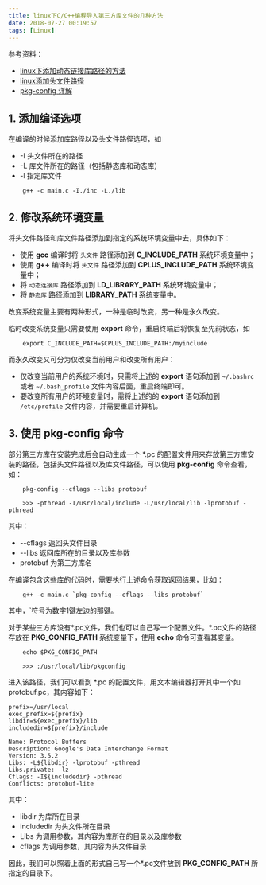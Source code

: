 ```yaml
---
title: linux下C/C++编程导入第三方库文件的几种方法
date: 2018-07-27 00:19:57
tags: [Linux]
---
```


参考资料：

* [linux下添加动态链接库路径的方法](https://blog.csdn.net/zxh2075/article/details/54629318 'linux下添加动态链接库路径的方法')
* [linux添加头文件路径](https://blog.csdn.net/yanshaodan/article/details/71576853 'linux添加头文件路径')
* [pkg-config 详解](https://blog.csdn.net/newchenxf/article/details/51750239 'pkg-config 详解')

## 1. 添加编译选项

在编译的时候添加库路径以及头文件路径选项，如

* -I 头文件所在的路径
* -L 库文件所在的路径（包括静态库和动态库）
* -l 指定库文件

```shell
    g++ -c main.c -I./inc -L./lib
```

## 2. 修改系统环境变量

将头文件路径和库文件路径添加到指定的系统环境变量中去，具体如下：

* 使用 **gcc** 编译时将 `头文件` 路径添加到 **C_INCLUDE_PATH** 系统环境变量中；  
* 使用 **g++** 编译时将 `头文件` 路径添加到 **CPLUS_INCLUDE_PATH** 系统环境变量中；  
* 将 `动态连接库` 路径添加到 **LD_LIBRARY_PATH** 系统环境变量中；
* 将 `静态库` 路径添加到 **LIBRARY_PATH** 系统变量中。

改变系统变量主要有两种形式，一种是临时改变，另一种是永久改变。

临时改变系统变量只需要使用 **export** 命令，重启终端后将恢复至先前状态，如

```shell
    export C_INCLUDE_PATH=$CPLUS_INCLUDE_PATH:/myinclude
```

而永久改变又可分为仅改变当前用户和改变所有用户：

* 仅改变当前用户的系统环境时，只需将上述的 **export** 语句添加到 `~/.bashrc` 或者 `~/.bash_profile` 文件内容后面，重启终端即可。
* 要改变所有用户的环境变量时，需将上述的的 **export** 语句添加到 `/etc/profile` 文件内容，并需要重启计算机。

## 3. 使用 pkg-config 命令

部分第三方库在安装完成后会自动生成一个 \*.pc 的配置文件用来存放第三方库安装的路径，包括头文件路径以及库文件路径，可以使用 **pkg-config** 命令查看，如：

```shell
    pkg-config --cflags --libs protobuf

    >>> -pthread -I/usr/local/include -L/usr/local/lib -lprotobuf -pthread
```

其中：

* --cflags 返回头文件目录
* --libs 返回库所在的目录以及库参数
* protobuf 为第三方库名

在编译包含这些库的代码时，需要执行上述命令获取返回结果，比如：

```shell
    g++ -c main.c `pkg-config --cflags --libs protobuf`
```

其中，`符号为数字1键左边的那键。

对于某些三方库没有*.pc文件，我们也可以自己写一个配置文件。\*.pc文件的路径存放在 **PKG_CONFIG_PATH** 系统变量下，使用 **echo** 命令可查看其变量。

```shell
    echo $PKG_CONFIG_PATH

    >>> :/usr/local/lib/pkgconfig
```

进入该路径，我们可以看到 \*.pc 的配置文件，用文本编辑器打开其中一个如protobuf.pc，其内容如下：

```shell
prefix=/usr/local
exec_prefix=${prefix}
libdir=${exec_prefix}/lib
includedir=${prefix}/include

Name: Protocol Buffers
Description: Google's Data Interchange Format
Version: 3.5.2
Libs: -L${libdir} -lprotobuf -pthread
Libs.private: -lz
Cflags: -I${includedir} -pthread
Conflicts: protobuf-lite
```

其中：

* libdir 为库所在目录
* includedir 为头文件所在目录
* Libs 为调用参数，其内容为库所在的目录以及库参数
* cflags 为调用参数，其内容为头文件目录

因此，我们可以照着上面的形式自己写一个\*.pc文件放到 **PKG_CONFIG_PATH** 所指定的目录下。